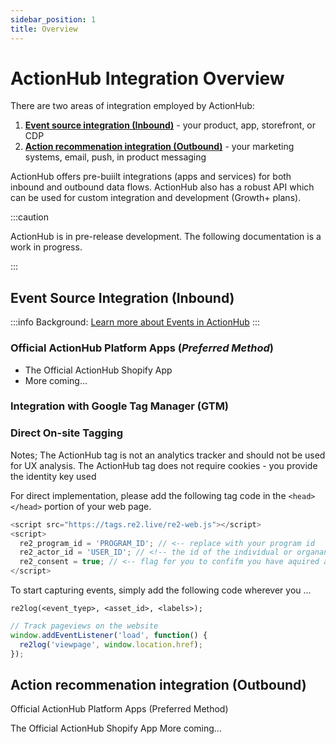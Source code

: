 ```yaml
---
sidebar_position: 1
title: Overview
---
```


# ActionHub Integration Overview

There are two areas of integration employed by ActionHub:

1. [**Event source integration (Inbound)**](#event-source-integration-inbound) - your product, app, storefront, or CDP
2. [**Action recommenation integration (Outbound)**](#action-recommenation-integration-outbound) - your marketing systems, email, push, in product messaging 

ActionHub offers pre-buiilt integrations (apps and services) for both inbound and outbound data flows. ActionHub also has a robust API which can be used for custom integration and development (Growth+ plans).

:::caution

ActionHub is in pre-release development. The following documentation is a work in progress.

:::

## Event Source Integration (Inbound)

:::info
Background: [Learn more about Events in ActionHub](/docs/events)
:::

### Official ActionHub Platform Apps (*Preferred Method*)

* The Official ActionHub Shopify App
* More coming...

### Integration with Google Tag Manager (GTM)


### Direct On-site Tagging

Notes; The ActionHub tag is not an analytics tracker and should not be used for UX analysis. The ActionHub tag does not require cookies - you provide the identity key used

For direct implementation, please add the following tag code in the `<head></head>` portion of your web page.
```javascript
<script src="https://tags.re2.live/re2-web.js"></script>
<script>
  re2_program_id = 'PROGRAM_ID'; // <-- replace with your program id
  re2_actor_id = 'USER_ID'; // <!-- the id of the individual or organanization related to this event
  re2_consent = true; // <-- flag for you to confifm you have aquired approriate consent
</script>
```

To start capturing events, simply add the following code wherever you ...

`re2log(<event_tyep>, <asset_id>, <labels>);`

```javascript
// Track pageviews on the website
window.addEventListener('load', function() {
  re2log('viewpage', window.location.href);
});
```

## Action recommenation integration (Outbound)

Official ActionHub Platform Apps (Preferred Method)​

The Official ActionHub Shopify App
More coming...


